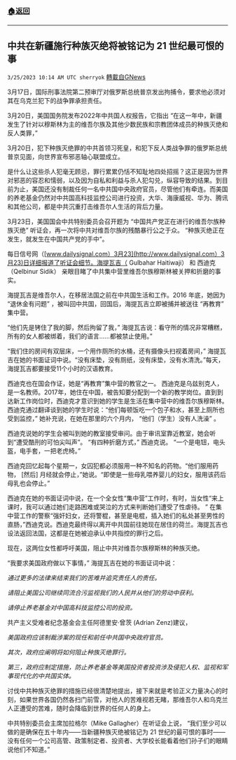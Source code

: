 ###  [:house:返回](README.md)
---


## 中共在新疆施行种族灭绝将被铭记为 21 世纪最可恨的事
`3/25/2023 10:14 AM UTC sherryok` [轉載自GNews](https://gnews.org/articles/1045035)

3月17日，国际刑事法院第二预审厅对俄罗斯总统普京发出拘捕令，要求他必须对其在乌克兰犯下的战争罪承担责任。

3月20日，美国国务院发布2022年中共国人权报告，它指出 “在这一年中，新疆发生了针对以穆斯林为主的维吾尔族及其他少数民族和宗教团体成员的种族灭绝和反人类罪，”

3月20日，犯下种族灭绝罪的中共首领习死皇，和犯下反人类战争罪的俄罗斯总统普京见面，向世界宣布邪恶轴心联盟成立。

是什么让这些杀人犯毫无顾忌，罪行累累仍恬不知耻地四处招摇？这正是因为世界对邪恶的容忍和懦弱，以及因为自私和利益与杀人犯勾兑，纵容导致的结果。到目前为止，美国还没有制裁任何一名中共国中央政府官员，尽管他们有牵连。而美国的养老基金仍然对中共国高科技监控公司进行投资，大华、海康威视、华为、腾讯和其他公司，都是中共沉重打击维吾尔人生活的背后力量。

3月23日，美国国会中共特别委员会召开题为 “中国共产党正在进行的维吾尔族种族灭绝” 听证会，再一次将中共对维吾尔族的残酷暴行公之于众。 “种族灭绝正在发生，就发生在中国共产党的手中“。

每日信号网（[www.dailysignal.com）3月23](http://www.dailysignal.com）3月23)日详细报道了听证会细节。海提瓦吉（ Gulbahar Haitiwaji） 和 西迪克（Qelbinur Sidik） 亲眼目睹了中共集中营里维吾尔族穆斯林被关押和折磨的事实。

海提瓦吉是维吾尔人，在移居法国之前在中共国生活和工作。2016 年底，她因为 “退休金有问题” ，被叫回中共国，回国后，海提瓦吉立即被捕并被送往 “再教育” 集中营。 

“他们先是铐住了我的脚，然后拘留了我，” 海提瓦吉说：看守所的情况非常糟糕，所有的女人都被绑着，我们的语言……都被禁止使用。” 

“我们住的房间有双层床，一个用作厕所的水桶，还有摄像头扫视着房间，” 海提瓦吉在她的书面证词中说。“没有床垫，没有厕纸，没有床垫，没有水清洗。”每天，海提瓦吉都要接受11个小时的汉语教育。

西迪克也在国会作证，她是“再教育”集中营的教官之一。 西迪克是乌兹别克人，是一名教师。2017年，她住在中国，被告知要分配到一个新的教学岗位。直到到达新工作岗位时，西迪克才意识到她的学生是生活在集中营中的维吾尔族穆斯林。 西迪克通过翻译谈到她的学生时说：“他们每顿饭吃一个包子和水，甚至上厕所也受到监控，” 她补充说，在她在那里的六个月内， “他们（学生）没有人洗澡” 。

西迪克说她的学生会被叫到她的教室接受审问。由于审讯室靠近教室，她会听到“遭受酷刑的可怕尖叫声”。 “有四种折磨方式，” 西迪克说。 “一个是电钮，电头盔，电手套，一把老虎椅。”

西迪克回忆起每个星期一，女囚犯都必须服用一种不知名的药物。“他们服用药物， \[然后\] 月经就会停止，”她说。“即使是一些母乳喂养婴儿的妇女，服用该药后母乳也会停止。”

 西迪克在她的书面证词中说，在一个全女性“集中营”工作时，有时，当女性“来上课时，我可以通过她们走路困难或哭泣的方式来判断她们遭受了性虐待。 ” 在集中营工作的警察“强奸妇女，还将警棍，甚至是电棍，插入她们的私处甚至男性的直肠，”西迪克说。西迪克最终得以离开中共国前往她现在居住的荷兰。海提瓦吉也设法返回法国，这都是在她被迫承认中共指控的罪行之后。

现在，这两位女性都呼吁美国，阻止中共对维吾尔族穆斯林的种族灭绝。

“我要求美国政府做以下事情，” 海提瓦吉在她的书面证词中说：

_通过更多的法律来结束我们的苦难并追究责任人的责任。_

_请阻止美国公司继续同流合污监视我们的人民并从他们的劳动中获利。_

_请停止养老基金对中国高科技监控公司的投资。_

共产主义受难者纪念基金会主任阿德里安·曾茨 (Adrian Zenz)建议，

_美国政府应该制裁涉案的现任和前任中共国中央政府官员。_

_其次，政府应阐明将如何阻止种族灭绝罪行。_

_第三，政府应制定措施，防止养老基金等美国投资者投资涉及侵犯人权、监视和军事现代化的中共国实体。_

讨伐中共种族灭绝罪的措施已经很清楚地提出，接下来就是考验正义力量决心的时刻，如果世界各国仍然各扫门前雪，对他人的苦难视若无睹，那维吾尔人和乌克兰人正遭受的苦难，随时会降临到世界的任何人的身上。

中共特别委员会主席加拉格尔（Mike Gallagher）在听证会上说， “我们至少可以做的是确保在五十年内——当新疆种族灭绝被铭记为 21 世纪的最可恨的事时——没有任何一个公司高管、政策制定者、投资者、大学校长能看着他们孙子们的眼睛说他们不知道。”





